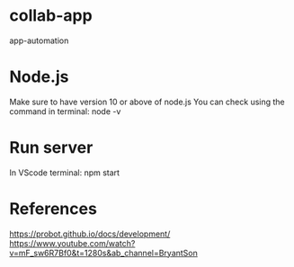 # collab-app
 app-automation

# Node.js
 Make sure to have version 10 or above of node.js
 You can check using the command in terminal: node -v

# Run server
 In VScode terminal:
 npm start


# References
 https://probot.github.io/docs/development/  
 https://www.youtube.com/watch?v=mF_sw6R7Bf0&t=1280s&ab_channel=BryantSon

